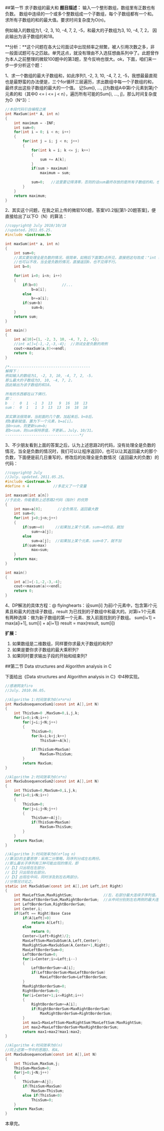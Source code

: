 ##第一节 求子数组的最大和
**题目描述：**
输入一个整形数组，数组里有正数也有负数。
数组中连续的一个或多个整数组成一个子数组，每个子数组都有一个和。
求所有子数组的和的最大值。要求时间复杂度为O(n)。

例如输入的数组为1, -2, 3, 10, -4, 7, 2, -5，和最大的子数组为3, 10, -4, 7, 2，
因此输出为该子数组的和18。

**分析：**这个问题在各大公司面试中出现频率之频繁，被人引用次数之多，非一般面试题可与之匹敌。单凭这点，就没有理由不入选狂想曲系列中了。此题曾作为本人之前整理的微软100题中的第3题，至今反响也很大。ok，下面，咱们来一步一步分析这个题：

1、求一个数组的最大子数组和，如此序列1, -2, 3, 10, -4, 7, 2, -5，我想最最直观也是最野蛮的办法便是，三个for循环三层遍历，求出数组中每一个子数组的和，最终求出这些子数组的最大的一个值。
记Sum[i, …, j]为数组A中第i个元素到第j个元素的和（其中0 <= i <= j < n），遍历所有可能的Sum[i, …, j]，那么时间复杂度为O（N^3）：
	
``` c
//本段代码引自编程之美
int MaxSum(int* A, int n)
{
	int maximum = -INF; 
	int sum=0;   
	for(int i = 0; i < n; i++)
	{
		for(int j = i; j < n; j++)
		{
			for(int k = i; k <= j; k++)
			{
				sum += A[k];
			}
			if(sum > maximum)
				maximum = sum;
			
			sum=0;   //这里要记得清零，否则的话sum最终存放的是所有子数组的和。也就是编程之美上所说的bug。多谢苍狼。
		}
	}
	return maximum;
} 
```

2、其实这个问题，在我之前上传的微软100题，答案V0.2版[第1-20题答案]，便直接给出了以下O（N）的算法：

``` c
//copyright@ July 2010/10/18  
//updated，2011.05.25.  
#include <iostream.h>  
  
int maxSum(int* a, int n)  
{  
    int sum=0;  
    //其实要处理全是负数的情况，很简单，如稍后下面第3点所见，直接把这句改成："int sum=a[0]"即可  
    //也可以不改，当全是负数的情况，直接返回0，也不见得不行。  
    int b=0;  
      
    for(int i=0; i<n; i++)  
    {  
        if(b<0)           //...  
            b=a[i];  
        else  
            b+=a[i];  
        if(sum<b)  
            sum=b;  
    }  
    return sum;  
}  
  
int main()  
{  
    int a[10]={1, -2, 3, 10, -4, 7, 2, -5};  
    //int a[]={-1,-2,-3,-4};  //测试全是负数的用例  
    cout<<maxSum(a,8)<<endl;  
    return 0;  
}  
  
/*------------------------------------- 
解释下： 
例如输入的数组为1, -2, 3, 10, -4, 7, 2, -5， 
那么最大的子数组为3, 10, -4, 7, 2， 
因此输出为该子数组的和18。 
 
所有的东西都在以下俩行， 
即： 
b  ：  0  1  -1  3  13   9  16  18  13   
sum：  0  1   1  3  13  13  16  18  18 
   
其实算法很简单，当前面的几个数，加起来后，b<0后， 
把b重新赋值，置为下一个元素，b=a[i]。 
当b>sum，则更新sum=b; 
若b<sum，则sum保持原值，不更新。。July、10/31。 
----------------------------------*/  
```

3、不少朋友看到上面的答案之后，认为上述思路2的代码，没有处理全是负数的情况，当全是负数的情况时，我们可以让程序返回0，也可以让其返回最大的那个负数，下面便是前几日重写的，修改后的处理全是负数情况（返回最大的负数）的代码：

``` c
//copyright@ July  
//July、updated，2011.05.25。  
#include <iostream.h>  
#define n 4           //多定义了一个变量  
  
int maxsum(int a[n])    
//于此处，你能看到上述思路2代码（指针）的优势  
{  
    int max=a[0];       //全负情况，返回最大数  
    int sum=0;  
    for(int j=0;j<n;j++)  
    {  
        if(sum>=0)     //如果加上某个元素，sum>=0的话，就加  
            sum+=a[j];  
        else     
            sum=a[j];  //如果加上某个元素，sum<0了，就不加  
        if(sum>max)  
            max=sum;  
    }  
    return max;  
}  
  
int main()  
{  
    int a[]={-1,-2,-3,-4};  
    cout<<maxsum(a)<<endl;  
    return 0;  
} 
```
 
4、DP解法的具体方程：@ flyinghearts：设sum[i] 为前i个元素中，包含第i个元素且和最大的连续子数组，result 为已找到的子数组中和最大的。对第i+1个元素有两种选择：做为新子数组的第一个元素、放入前面找到的子数组。
sum[i+1] = max(a[i+1], sum[i] + a[i+1])
result = max(result, sum[i])
 

**扩展：**
1. 如果数组是二维数组，同样要你求最大子数组的和列?
2. 如果是要你求子数组的最大乘积列?
3. 如果同时要求输出子段的开始和结束列?



##第二节 Data structures and Algorithm analysis in C

下面给出《Data structures and Algorithm analysis in C》中4种实现。

``` c
//感谢网友firo  
//July、2010.06.05。  
  
//Algorithm 1:时间效率为O(n*n*n)  
int MaxSubsequenceSum1(const int A[],int N)  
{  
    int ThisSum=0 ,MaxSum=0,i,j,k;  
    for(i=0;i<N;i++)  
        for(j=i;j<N;j++)  
        {  
            ThisSum=0;  
            for(k=i;k<j;k++)  
                ThisSum+=A[k];  
              
            if(ThisSum>MaxSum)  
                MaxSum=ThisSum;  
        }  
        return MaxSum;  
}  
  
//Algorithm 2:时间效率为O(n*n)  
int MaxSubsequenceSum2(const int A[],int N)  
{  
    int ThisSum=0,MaxSum=0,i,j,k;  
    for(i=0;i<N;i++)  
    {  
        ThisSum=0;  
        for(j=i;j<N;j++)  
        {  
            ThisSum+=A[j];  
            if(ThisSum>MaxSum)  
                MaxSum=ThisSum;  
        }  
    }  
    return MaxSum;  
}  
  
//Algorithm 3:时间效率为O(n*log n)  
//算法3的主要思想：采用二分策略，将序列分成左右两份。  
//那么最长子序列有三种可能出现的情况，即  
//【1】只出现在左部分.  
//【2】只出现在右部分。  
//【3】出现在中间，同时涉及到左右两部分。  
//分情况讨论之。  
static int MaxSubSum(const int A[],int Left,int Right)  
{  
    int MaxLeftSum,MaxRightSum;              //左、右部分最大连续子序列值。对应情况【1】、【2】  
    int MaxLeftBorderSum,MaxRightBorderSum;  //从中间分别到左右两侧的最大连续子序列值，对应case【3】。  
    int LeftBorderSum,RightBorderSum;  
    int Center,i;  
    if(Left == Right)Base Case  
        if(A[Left]>0)  
            return A[Left];  
        else  
            return 0;  
        Center=(Left+Right)/2;  
        MaxLeftSum=MaxSubSum(A,Left,Center);  
        MaxRightSum=MaxSubSum(A,Center+1,Right);  
        MaxLeftBorderSum=0;  
        LeftBorderSum=0;  
        for(i=Center;i>=Left;i--)  
        {  
            LeftBorderSum+=A[i];  
            if(LeftBorderSum>MaxLeftBorderSum)  
                MaxLeftBorderSum=LeftBorderSum;  
        }  
        MaxRightBorderSum=0;  
        RightBorderSum=0;  
        for(i=Center+1;i<=Right;i++)  
        {  
            RightBorderSum+=A[i];  
            if(RightBorderSum>MaxRightBorderSum)  
                MaxRightBorderSum=RightBorderSum;  
        }  
        int max1=MaxLeftSum>MaxRightSum?MaxLeftSum:MaxRightSum;  
        int max2=MaxLeftBorderSum+MaxRightBorderSum;  
        return max1>max2?max1:max2;  
}  
  
//Algorithm 4:时间效率为O(n)  
//同上述第一节中的思路3、和4。  
int MaxSubsequenceSum(const int A[],int N)  
{  
    int ThisSum,MaxSum,j;  
    ThisSum=MaxSum=0;  
    for(j=0;j<N;j++)  
    {  
        ThisSum+=A[j];  
        if(ThisSum>MaxSum)  
            MaxSum=ThisSum;  
        else if(ThisSum<0)  
            ThisSum=0;  
    }  
    return MaxSum;  
}   
``` 

本章完。
